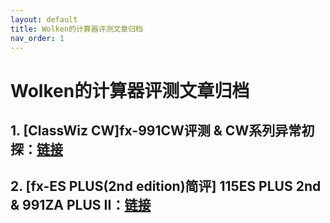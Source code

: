 ```yaml
---
layout: default
title: Wolken的计算器评测文章归档
nav_order: 1
---
```


# **Wolken的计算器评测文章归档**

## 1. [ClassWiz CW]fx-991CW评测 & CW系列异常初探：[链接](https://zwolken.github.io/Calc_Review/docs/01_991CW/)

## 2. [fx-ES PLUS(2nd edition)简评] 115ES PLUS 2nd & 991ZA PLUS II：[链接](https://zwolken.github.io/Calc_Review/docs/02_991ZAII/)
